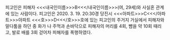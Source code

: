 피고인은 피해자 <<<내국인이름>>>B<<</내국인이름>>>(여, 29세)와 사실혼 관계에 있는 사람이다.
피고인은 2020. 3. 19. 20:30경 당진시 <<<아파트>>>C<<</아파트>>>아파트 <<<호>>>D<<</호>>>호에 있는 피고인의 주거지 거실에서 피해자와 말다툼을 하던 중 화가 나 주먹과 손바닥으로 피해자의 머리를 4회, 뺨을 약 10회 때리고, 발로 배를 3회 걷어차 피해자를 폭행하였다.
